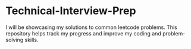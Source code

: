 # Technical-Interview-Prep

I will be showcasing my solutions to common leetcode problems. This repository helps track my progress and improve my coding and problem-solving skills.


